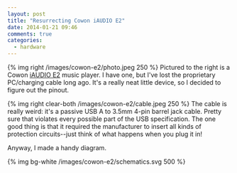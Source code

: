 ```yaml
---
layout: post
title: "Resurrecting Cowon iAUDIO E2"
date: 2014-01-21 09:46
comments: true
categories:
  - hardware
---
```


{% img right /images/cowon-e2/photo.jpeg 250 %}
Pictured to the right is a Cowon [iAUDIO E2][e2] music player. I have one, but I've lost the
proprietary PC/charging cable long ago. It's a really neat little device, so I decided to figure out
the pinout.

{% img right clear-both /images/cowon-e2/cable.jpeg 250 %}
The cable is really weird: it's a passive USB A to 3.5mm 4-pin barrel jack cable. Pretty sure that
violates every possible part of the USB specification. The one good thing is that it required
the manufacturer to insert all kinds of protection circuits--just think of what happens when you
plug it in!

Anyway, I made a handy diagram.

{% img bg-white /images/cowon-e2/schematics.svg 500 %}

[e2]: http://www.cowonglobal.com/product_wide/iAUDIOE2/product_page_1.php
